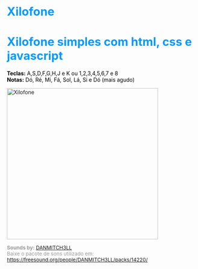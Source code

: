 # Xilofone
<style>
body{
font-family: -apple-system, BlinkMacSystemFont, 'Segoe UI', Roboto, Oxygen, Ubuntu, Cantarell, 'Open Sans', 'Helvetica Neue', sans-serif;       
}    
h1{
color: rgb(4, 154, 255); 
font-size: 23pt;
}

p{
color: black;    
}

#citacao{
font-size: 10pt;
color: rgb(153, 153, 153);    
}
</style>
<h1>Xilofone simples com html, css e javascript</h1> 

<p><strong>Teclas:</strong> A,S,D,F,G,H,J e K ou 1,2,3,4,5,6,7 e 8  <br>
<strong>Notas:</strong> Dó, Ré, Mi, Fá, Sol, Lá, Si e Dó (mais agudo) 
</p>       
<img src="https://rubenfilipe07.github.io/imagens/xilofone.gif" alt="Xilofone" width="400px" >
<p id="citacao">
<strong>Sounds by:</strong>  <a href="https://freesound.org/people/DANMITCH3LL/">DANMITCH3LL</a> <br>
Baixe o pacote de sons utilizado em: <a href="https://freesound.org/people/DANMITCH3LL/packs/14220/ ">https://freesound.org/people/DANMITCH3LL/packs/14220/</a>
</p>
